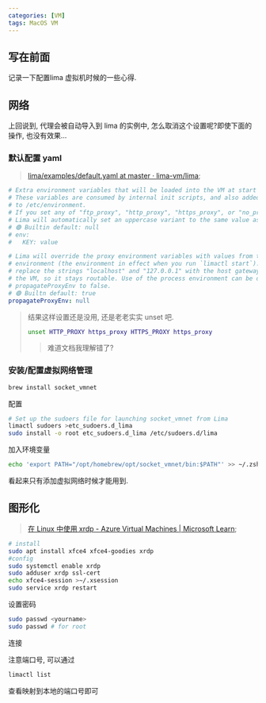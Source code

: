 ```yaml
---
categories: [VM]
tags: MacOS VM
---
```


## 写在前面

记录一下配置lima 虚拟机时候的一些心得. 



## 网络

上回说到, 代理会被自动导入到 lima 的实例中, 怎么取消这个设置呢?即使下面的操作, 也没有效果...

### 默认配置 yaml

>   [lima/examples/default.yaml at master · lima-vm/lima](https://github.com/lima-vm/lima/blob/master/examples/default.yaml);

```yaml
# Extra environment variables that will be loaded into the VM at start up.
# These variables are consumed by internal init scripts, and also added
# to /etc/environment.
# If you set any of "ftp_proxy", "http_proxy", "https_proxy", or "no_proxy", then
# Lima will automatically set an uppercase variant to the same value as well.
# 🟢 Builtin default: null
# env:
#   KEY: value

# Lima will override the proxy environment variables with values from the current process
# environment (the environment in effect when you run `limactl start`). It will automatically
# replace the strings "localhost" and "127.0.0.1" with the host gateway address from inside
# the VM, so it stays routable. Use of the process environment can be disabled by setting
# propagateProxyEnv to false.
# 🟢 Builtn default: true
propagateProxyEnv: null
```

>   结果这样设置还是没用, 还是老老实实 unset 吧. 
>
>   ```bash
>   unset HTTP_PROXY https_proxy HTTPS_PROXY https_proxy
>   ```
>
>   >   难道文档我理解错了?

### 安装/配置虚拟网络管理

```bash
brew install socket_vmnet
```

配置

```bash
# Set up the sudoers file for launching socket_vmnet from Lima
limactl sudoers >etc_sudoers.d_lima
sudo install -o root etc_sudoers.d_lima /etc/sudoers.d/lima
```

加入环境变量

```bash
echo 'export PATH="/opt/homebrew/opt/socket_vmnet/bin:$PATH"' >> ~/.zshrc
```

看起来只有添加虚拟网络时候才能用到.

## 图形化

>   [在 Linux 中使用 xrdp - Azure Virtual Machines | Microsoft Learn](https://learn.microsoft.com/zh-cn/azure/virtual-machines/linux/use-remote-desktop?tabs=azure-cli);

```bash
# install
sudo apt install xfce4 xfce4-goodies xrdp
#config
sudo systemctl enable xrdp
sudo adduser xrdp ssl-cert
echo xfce4-session >~/.xsession
sudo service xrdp restart
```

设置密码

```bash
sudo passwd <yourname>
sudo passwd # for root 
```

连接

注意端口号, 可以通过

```bash
limactl list
```

查看映射到本地的端口号即可

